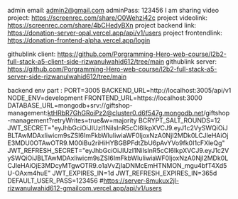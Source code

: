       
admin email: admin2@gmail.com
adminPass: 123456
 I am sharing video project: https://screenrec.com/share/O0Wehzi42c 
project videolink: https://screenrec.com/share/4bCHedyBXn
project backend link: https://donation-server-opal.vercel.app/api/v1/users
project frontendlink: https://donation-frontend-alpha.vercel.app/login

githublink client: https://github.com/Porgramming-Hero-web-course/l2b2-full-stack-a5-client-side-rizwanulwahid612/tree/main
githublink server:  https://github.com/Porgramming-Hero-web-course/l2b2-full-stack-a5-server-side-rizwanulwahid612/tree/main

backend env part :  PORT=3005
BACKEND_URL=http://localhost:3005/api/v1
NODE_ENV=development
FRONTEND_URL=https://localhost:3000
DATABASE_URL=mongodb+srv://giftshop-management:ktHRbR7GhGRoiPz2@cluster0.d6f547g.mongodb.net/giftshop-management?retryWrites=true&w=majority
BCRYPT_SALT_ROUNDS=12
JWT_SECRET="eyJhbGciOiJIUzI1NiIsInR5cCI6IkpXVCJ9.eyJ1c2VySWQiOiJBLTAwMDAxIiwicm9sZSI6ImFkbWluIiwiaWF0IjoxNzA0NjI2MDk0LCJleHAiOjE3MDU0OTAwOTR9.M00iBu2riHiHYBGBPFdtZbU6pAvYVo9fk0I1cFXleQg"
JWT_REFRESH_SECRET="eyJhbGciOiJIUzI1NiIsInR5cCI6IkpXVCJ9.eyJ1c2VySWQiOiJBLTAwMDAxIiwicm9sZSI6ImFkbWluIiwiaWF0IjoxNzA0NjI2MDk0LCJleHAiOjE3MDcyMTgwOTR9.o1aVvZjIaDNMcEmHTNMON_mgu4bfT4Xd5U-OAxm4huE"
JWT_EXPIRES_IN=1d
JWT_REFRESH_EXPIRES_IN=365d
DEFAULT_USER_PASS=123456
#https://server-8mukux2jl-rizwanulwahid612-gmailcom.vercel.app/api/v1/users
